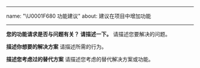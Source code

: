---
name: "\U0001F680 功能建议"
about: 建议在项目中增加功能

 ---

 <!--
感谢您向我们提建议，我们会做得更好！
 请尽可能多地填写下面的模板。
-->

 **您的功能请求是否与问题有关？ 请描述一下。**
请描述您要解决的问题。

 **描述你想要的解决方案**
请描述所需的行为。

 **描述您考虑过的替代方案**
请描述您考虑的替代解决方案或功能。